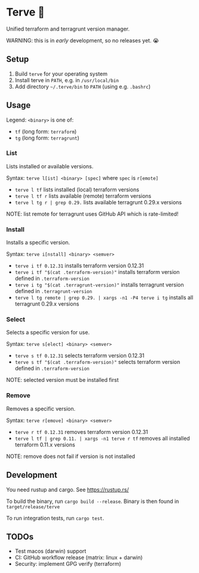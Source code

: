 # Terve 👋

Unified terraform and terragrunt version manager. 

WARNING: this is in _early_ development, so no releases yet. :sob:

## Setup

1. Build `terve` for your operating system
1. Install terve in `PATH`, e.g. in `/usr/local/bin`
1. Add directory `~/.terve/bin` to `PATH` (using e.g. `.bashrc`)

## Usage

Legend: `<binary>` is one of:

- `tf` (long form: `terraform`)
- `tg` (long form: `terragrunt`)

### List

Lists installed or available versions.

Syntax: `terve l[ist] <binary> [spec]` where `spec` is `r[emote]`

- `terve l tf` lists installed (local) terraform versions
- `terve l tf r` lists available (remote) terraform versions
- `terve l tg r | grep 0.29.` lists available terragrunt 0.29.x versions

NOTE: list remote for terragrunt uses GitHub API which is rate-limited!

### Install

Installs a specific version.

Syntax: `terve i[nstall] <binary> <semver>`

- `terve i tf 0.12.31` installs terraform version 0.12.31
- `terve i tf "$(cat .terraform-version)"` installs terraform version defined in `.terraform-version`
- `terve i tg "$(cat .terragrunt-version)"` installs terragrunt version defined in `.terragrunt-version`
- `terve l tg remote | grep 0.29. | xargs -n1 -P4 terve i tg` installs all terragrunt 0.29.x versions

### Select

Selects a specific version for use.

Syntax: `terve s[elect] <binary> <semver>`

- `terve s tf 0.12.31` selects terraform version 0.12.31
- `terve s tf "$(cat .terraform-version)"` selects terraform version defined in `.terraform-version`

NOTE: selected version must be installed first

### Remove

Removes a specific version.

Syntax: `terve r[emove] <binary> <semver>`

- `terve r tf 0.12.31` removes terraform version 0.12.31
- `terve l tf | grep 0.11. | xargs -n1 terve r tf` removes all installed terraform 0.11.x versions

NOTE: remove does not fail if version is not installed

## Development

You need rustup and cargo. See <https://rustup.rs/>

To build the binary, run `cargo build --release`. Binary is then found in `target/release/terve`

To run integration tests, run `cargo test`.

## TODOs

- Test macos (darwin) support
- CI: GitHub workflow release (matrix: linux + darwin)
- Security: implement GPG verify (terraform)
